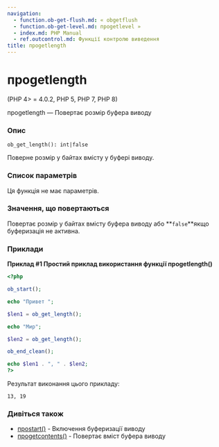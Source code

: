 ```yaml
---
navigation:
  - function.ob-get-flush.md: « obgetflush
  - function.ob-get-level.md: проgetlevel »
  - index.md: PHP Manual
  - ref.outcontrol.md: Функції контролю виведення
title: проgetlength
---
```

# проgetlength

(PHP 4> = 4.0.2, PHP 5, PHP 7, PHP 8)

проgetlength — Повертає розмір буфера виводу

### Опис

```methodsynopsis
ob_get_length(): int|false
```

Поверне розмір у байтах вмісту у буфері виводу.

### Список параметрів

Ця функція не має параметрів.

### Значення, що повертаються

Повертає розмір у байтах вмісту буфера виводу або \*\*`false`\*\*якщо буферизація не активна.

### Приклади

**Приклад #1 Простий приклад використання функції **проgetlength()****

```php
<?php

ob_start();

echo "Привет ";

$len1 = ob_get_length();

echo "Мир";

$len2 = ob_get_length();

ob_end_clean();

echo $len1 . ", " . $len2;
?>
```

Результат виконання цього прикладу:

```
13, 19
```

### Дивіться також

-   [проstart()](function.ob-start.md) - Включення буферизації виводу
-   [проgetcontents()](function.ob-get-contents.md) - Повертає вміст буфера виводу
